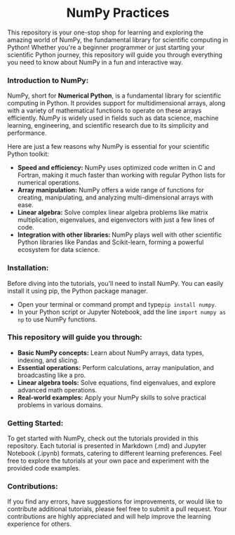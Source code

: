 <h1 align="center">NumPy Practices</h1>
<p>This repository is your one-stop shop for learning and exploring the amazing world of NumPy, the fundamental library for scientific computing in Python! Whether you're a beginner programmer or just starting your scientific Python journey, this repository will guide you through everything you need to know about NumPy in a fun and interactive way.</p>

<h3>Introduction to NumPy:</h3>
<p>NumPy, short for <b>Numerical Python</b>, is a fundamental library for scientific computing in Python. It provides support for multidimensional arrays, along with a variety of mathematical functions to operate on these arrays efficiently. NumPy is widely used in fields such as data science, machine learning, engineering, and scientific research due to its simplicity and performance.</p>
<p>Here are just a few reasons why NumPy is essential for your scientific Python toolkit:</p>
<ul>
  <li><b>Speed and efficiency:</b> NumPy uses optimized code written in C and Fortran, making it much faster than working with regular Python lists for numerical operations.</li>
  <li><b>Array manipulation:</b> NumPy offers a wide range of functions for creating, manipulating, and analyzing multi-dimensional arrays with ease.</li>
  <li><b>Linear algebra:</b> Solve complex linear algebra problems like matrix multiplication, eigenvalues, and eigenvectors with just a few lines of code.</li>
  <li><b>Integration with other libraries: </b> NumPy plays well with other scientific Python libraries like Pandas and Scikit-learn, forming a powerful ecosystem for data science.</li>
</ul>

<h3>Installation:</h3>
<p>Before diving into the tutorials, you'll need to install NumPy. You can easily install it using pip, the Python package manager.</p>
<ul>
  <li>Open your terminal or command prompt and type<code>pip install numpy</code>.</li>
  <li> In your Python script or Jupyter Notebook, add the line <code>import numpy as np</code> to use NumPy functions.</li>
</ul>

<h3>This repository will guide you through:</h3>
<ul>
  <li><b>Basic NumPy concepts:</b> Learn about NumPy arrays, data types, indexing, and slicing.</li>
  <li><b>Essential operations:</b> Perform calculations, array manipulation, and broadcasting like a pro.</li>
  <li><b>Linear algebra tools:</b> Solve equations, find eigenvalues, and explore advanced math operations.</li>
  <li><b>Real-world examples:</b> Apply your NumPy skills to solve practical problems in various domains.</li>
</ul>

<h3>Getting Started:</h3>
<p>To get started with NumPy, check out the tutorials provided in this repository. Each tutorial is presented in Markdown (.md) and Jupyter Notebook (.ipynb) formats, catering to different learning preferences. Feel free to explore the tutorials at your own pace and experiment with the provided code examples.</p>

<h3>Contributions:</h3>
<p>If you find any errors, have suggestions for improvements, or would like to contribute additional tutorials, please feel free to submit a pull request. Your contributions are highly appreciated and will help improve the learning experience for others.</p>
